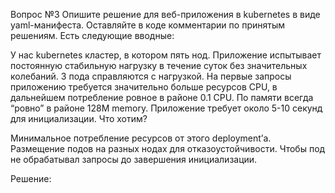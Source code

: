 Вопрос №3
Опишите решение для веб-приложения в kubernetes в виде yaml-манифеста. Оставляйте в коде комментарии по принятым решениям. Есть следующие вводные:

У нас kubernetes кластер, в котором пять нод.
Приложение испытывает постоянную стабильную нагрузку в течение суток без значительных колебаний. 3 пода справляются с нагрузкой.
На первые запросы приложению требуется значительно больше ресурсов CPU, в дальнейшем потребление ровное в районе 0.1 CPU. По памяти всегда “ровно” в районе 128M memory.
Приложение требует около 5-10 секунд для инициализации.
Что хотим?

Минимальное потребление ресурсов от этого deployment’а.
Размещение подов на разных нодах для отказоустойчивости.
Чтобы под не обрабатывал запросы до завершения инициализации.

Решение:
